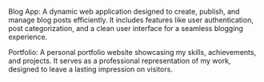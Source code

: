 Blog App: A dynamic web application designed to create, publish, and manage blog posts efficiently. It includes features like user authentication, post categorization, and a clean user interface for a seamless blogging experience.

Portfolio: A personal portfolio website showcasing my skills, achievements, and projects. It serves as a professional representation of my work, designed to leave a lasting impression on visitors.
